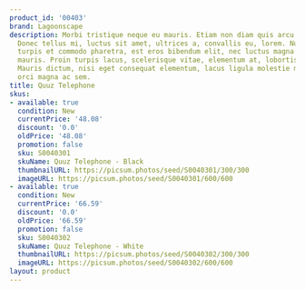 ```yaml
---
product_id: '00403'
brand: Lagoonscape
description: Morbi tristique neque eu mauris. Etiam non diam quis arcu egestas commodo.
  Donec tellus mi, luctus sit amet, ultrices a, convallis eu, lorem. Nullam varius,
  turpis et commodo pharetra, est eros bibendum elit, nec luctus magna felis sollicitudin
  mauris. Proin turpis lacus, scelerisque vitae, elementum at, lobortis ac, quam.
  Mauris dictum, nisi eget consequat elementum, lacus ligula molestie metus, non feugiat
  orci magna ac sem.
title: Quuz Telephone
skus:
- available: true
  condition: New
  currentPrice: '48.08'
  discount: '0.0'
  oldPrice: '48.08'
  promotion: false
  sku: S0040301
  skuName: Quuz Telephone - Black
  thumbnailURL: https://picsum.photos/seed/S0040301/300/300
  imageURL: https://picsum.photos/seed/S0040301/600/600
- available: true
  condition: New
  currentPrice: '66.59'
  discount: '0.0'
  oldPrice: '66.59'
  promotion: false
  sku: S0040302
  skuName: Quuz Telephone - White
  thumbnailURL: https://picsum.photos/seed/S0040302/300/300
  imageURL: https://picsum.photos/seed/S0040302/600/600
layout: product
---
```


